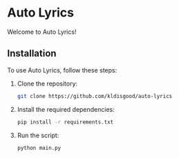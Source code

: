 # Auto Lyrics

Welcome to Auto Lyrics!

## Installation

To use Auto Lyrics, follow these steps:

1. Clone the repository:

    ```bash
    git clone https://github.com/kldisgood/auto-lyrics
    ```

2. Install the required dependencies:

    ```bash
    pip install -r requirements.txt
    ```

3. Run the script:

    ```bash
    python main.py
    ```
